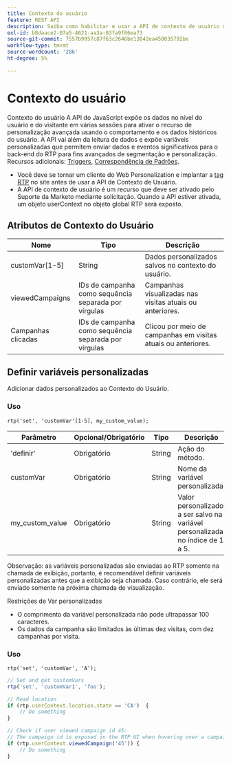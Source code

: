 ```yaml
---
title: Contexto do usuário
feature: REST API
description: Saiba como habilitar e usar a API de contexto de usuário do Marketo RTP para definir variáveis personalizadas, ler dados do usuário nas visitas e rastrear campanhas visualizadas e clicadas.
exl-id: b8daace2-07a5-4621-aa3a-03fa9f66ea73
source-git-commit: 7557b9957c87f63c2646be13842ea450035792be
workflow-type: tm+mt
source-wordcount: '286'
ht-degree: 5%

---
```


# Contexto do usuário

Contexto do usuário A API do JavaScript expõe os dados no nível do usuário e do visitante em várias sessões para ativar o recurso de personalização avançada usando o comportamento e os dados históricos do usuário. A API vai além da leitura de dados e expõe variáveis personalizadas que permitem enviar dados e eventos significativos para o back-end do RTP para fins avançados de segmentação e personalização. Recursos adicionais: [Triggers](../javascript-api/triggers.md), [Correspondência de Padrões](../javascript-api/pattern-match.md).

- Você deve se tornar um cliente do Web Personalization e implantar a [tag RTP](https://experienceleague.adobe.com/pt-br/docs/marketo/using/product-docs/web-personalization/rtp-tag-implementation/deploy-the-rtp-javascript) no site antes de usar a API de Contexto de Usuário.
- A API de contexto de usuário é um recurso que deve ser ativado pelo Suporte da Marketo mediante solicitação. Quando a API estiver ativada, um objeto userContext no objeto global RTP será exposto.

## Atributos de Contexto do Usuário

| Nome | Tipo | Descrição |
|------------------|-------------|------|
| customVar[1-5] | String | Dados personalizados salvos no contexto do usuário. |
| viewedCampaigns | IDs de campanha como sequência separada por vírgulas | Campanhas visualizadas nas visitas atuais ou anteriores. |
| Campanhas clicadas | IDs de campanha como sequência separada por vírgulas | Clicou por meio de campanhas em visitas atuais ou anteriores. |

## Definir variáveis personalizadas

Adicionar dados personalizados ao Contexto do Usuário.

### Uso

`rtp('set', 'customVar'[1-5], my_custom_value);`

| Parâmetro | Opcional/Obrigatório | Tipo | Descrição |
|-----------------|-------------------|--------|-----------------|
| &#39;definir&#39; | Obrigatório | String | Ação do método. |
| customVar | Obrigatório | String | Nome da variável personalizada. |
| my_custom_value | Obrigatório | String | Valor personalizado a ser salvo na variável personalizada no índice de 1 a 5. |

Observação: as variáveis personalizadas são enviadas ao RTP somente na chamada de exibição, portanto, é recomendável definir variáveis personalizadas antes que a exibição seja chamada. Caso contrário, ele será enviado somente na próxima chamada de visualização.

Restrições de Var personalizadas

- O comprimento da variável personalizada não pode ultrapassar 100 caracteres.
- Os dados da campanha são limitados às últimas dez visitas, com dez campanhas por visita.

### Uso

`rtp('set', 'customVar', 'A');`

```javascript
// Set and get customVars
rtp('set', 'customVar1', 'foo');

// Read location
if (rtp.userContext.location.state == 'CA')  {
    // Do something
}

// Check if user viewed campaign id 45:
// The campaign id is exposed in the RTP UI when hovering over a campaign name.
if (rtp.userContext.viewedCampaign('45')) {
    // Do something
}
```
